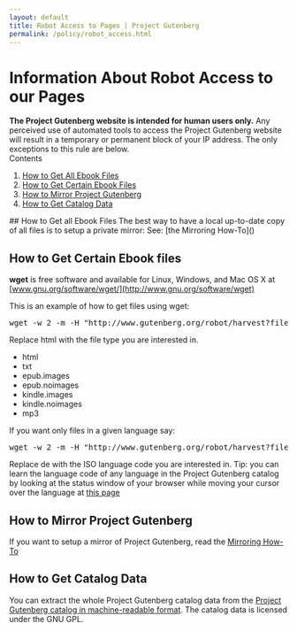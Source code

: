 ```yaml
---
layout: default
title: Robot Access to Pages | Project Gutenberg
permalink: /policy/robot_access.html
---
```


Information About Robot Access to our Pages
===========================================

<div class="box_shadow"><b>The Project Gutenberg website is intended for human users only.</b> Any perceived use of automated tools to access the Project Gutenberg website will result in a temporary or permanent block of your IP address. The only exceptions to this rule are below.</div>
<div class="contents">
Contents
<ol>
<li><a href="#how-to-get-all-ebook-files"> How to Get All Ebook Files</a></li>
<li><a href="#how-to-get-certain-ebook-files"> How to Get Certain Ebook Files</a></li>
<li><a href="#how-to-mirror-project-gutenberg"> How to Mirror Project Gutenberg</a></li>
<li><a href="#how-to-get-catalog-data"> How to Get Catalog Data</a></li>
</ol>
</div>
## How to Get all Ebook Files
The best way to have a local up-to-date copy of all files is to setup a private mirror: See: [the Mirroring How-To]()

## How to Get Certain Ebook files
**wget** is free software and available for Linux, Windows, and Mac OS X at [www.gnu.org/software/wget/](http://www.gnu.org/software/wget)

This is an example of how to get files using wget: 

<pre>wget -w 2 -m -H "http://www.gutenberg.org/robot/harvest?filetypes[]=html"</pre>

Replace html with the file type you are interested in.

- html
- txt
- epub.images
- epub.noimages
- kindle.images
- kindle.noimages
- mp3

If you want only files in a given language say: 
<pre>wget -w 2 -m -H "http://www.gutenberg.org/robot/harvest?filetypes[]=html&langs[]=de"</pre>

Replace de with the ISO language code you are interested in. Tip: you can learn the language code of any language in the Project Gutenberg catalog by looking at the status window of your browser while moving your cursor over the language at [this page](/https://dev.gutenberg.org/ebooks/)

## How to Mirror Project Gutenberg
If you want to setup a mirror of Project Gutenberg, read the [Mirroring How-To]()

## How to Get Catalog Data
You can extract the whole Project Gutenberg catalog data from the [Project Gutenberg catalog in machine-readable format](). The catalog data is licensed under the GNU GPL. 

